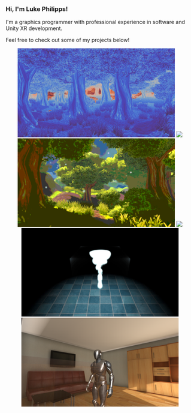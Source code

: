 ### Hi, I'm Luke Philipps!
I'm a graphics programmer with professional experience in software and Unity XR development.

Feel free to check out some of my projects below!

<div align="center">
<a href="https://github.com/lukephilipps/GraphicsProjects/tree/be860b6518cdb393aab90162027d3c207714123a/Assets/PaletteSwapping"><img src="PaletteSwap_1.png" width="420"></a>
<a href="https://github.com/lukephilipps/GraphicsProjects/tree/be860b6518cdb393aab90162027d3c207714123a/Assets/BillboardGrass"><img src="Grass.gif" width="420"></a> </br>
<a href="https://github.com/lukephilipps/GraphicsProjects/tree/be860b6518cdb393aab90162027d3c207714123a/Assets/DepthOfField"><img src="DepthOfField_2.png" width="420"></a>
<a href="https://github.com/lukephilipps/DX12Particles.git"><img src="Particles_1.gif" width="420"></a> </br>
<a href="https://github.com/lukephilipps/FluidSimulation3D"><img src="FluidSim.gif" width="420"></a>
<a href="https://github.com/lukephilipps/GraphicsProjects/tree/be860b6518cdb393aab90162027d3c207714123a/Assets/ObstacleDithering"><img src="ObstacleDithered.png" width="420"></a>
</br>
</div>
